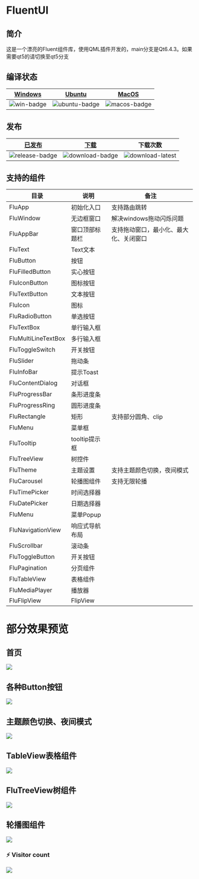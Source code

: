# FluentUI

## 简介

这是一个漂亮的Fluent组件库，使用QML插件开发的，main分支是Qt6.4.3。如果需要qt5的请切换至qt5分支

## 编译状态
| [Windows][win-link]| [Ubuntu][ubuntu-link]|[MacOS][macos-link]|
|---------------|---------------|-----------------|
| ![win-badge]  | ![ubuntu-badge]      | ![macos-badge] |

[win-link]: https://github.com/zhuzichu520/FluentUI/actions?query=workflow%3AWindows "WindowsAction"
[win-badge]: https://github.com/zhuzichu520/FluentUI/workflows/Windows/badge.svg  "Windows"

[ubuntu-link]: https://github.com/zhuzichu520/FluentUI/actions?query=workflow%3AUbuntu "UbuntuAction"
[ubuntu-badge]: https://github.com/zhuzichu520/FluentUI/workflows/Ubuntu/badge.svg "Ubuntu"

[macos-link]: https://github.com/zhuzichu520/FluentUI/actions?query=workflow%3AMacOS "MacOSAction"
[macos-badge]: https://github.com/zhuzichu520/FluentUI/workflows/MacOS/badge.svg "MacOS"

## 发布

|[已发布][release-link]|[下载][download-link]|下载次数|
|:--:|:--:|:--:|
|![release-badge] |![download-badge]|![download-latest]|

[release-link]: https://github.com/zhuzichu520/FluentUI/releases "Release status"
[release-badge]: https://img.shields.io/github/release/zhuzichu520/FluentUI.svg?style=flat-square "Release status"
[download-link]: https://github.com/zhuzichu520/FluentUI/releases/latest "Download status"
[download-badge]: https://img.shields.io/github/downloads/zhuzichu520/FluentUI/total.svg "Download status"
[download-latest]: https://img.shields.io/github/downloads/zhuzichu520/FluentUI/latest/total.svg "latest status"

## 支持的组件

|目录|说明|备注|
|----|----|----|
|FluApp|初始化入口|支持路由跳转|
|FluWindow|无边框窗口|解决windows拖动闪烁问题|
|FluAppBar|窗口顶部标题栏|支持拖动窗口，最小化、最大化、关闭窗口|
|FluText|Text文本||
|FluButton|按钮||
|FluFilledButton|实心按钮||
|FluIconButton|图标按钮||
|FluTextButton|文本按钮||
|FluIcon|图标||
|FluRadioButton|单选按钮||
|FluTextBox|单行输入框||
|FluMultiLineTextBox|多行输入框||
|FluToggleSwitch|开关按钮||
|FluSlider|拖动条||
|FluInfoBar|提示Toast||
|FluContentDialog|对话框||
|FluProgressBar|条形进度条||
|FluProgressRing|圆形进度条||
|FluRectangle|矩形|支持部分圆角、clip|
|FluMenu|菜单框||
|FluTooltip|tooltip提示框||
|FluTreeView|树控件||
|FluTheme|主题设置|支持主题颜色切换，夜间模式|
|FluCarousel|轮播图组件|支持无限轮播|
|FluTimePicker|时间选择器||
|FluDatePicker|日期选择器||
|FluMenu|菜单Popup||
|FluNavigationView|响应式导航布局||
|FluScrollbar|滚动条||
|FluToggleButton|开关按钮||
|FluPagination|分页组件||
|FluTableView|表格组件||
|FluMediaPlayer|播放器||
|FluFlipView|FlipView||

# 部分效果预览

## 首页

![](doc/preview/home.png)

## 各种Button按钮

![](doc/preview/buttons.png)

## 主题颜色切换、夜间模式

![](doc/preview/theme.png)

## TableView表格组件

![](doc/preview/tableview.png)

## FluTreeView树组件

![](doc/preview/treeview.png)

## 轮播图组件

![](doc/preview/carousel.png)

### ⚡ Visitor count
![](https://profile-counter.glitch.me/zhuzichu520-FluentUI/count.svg)
